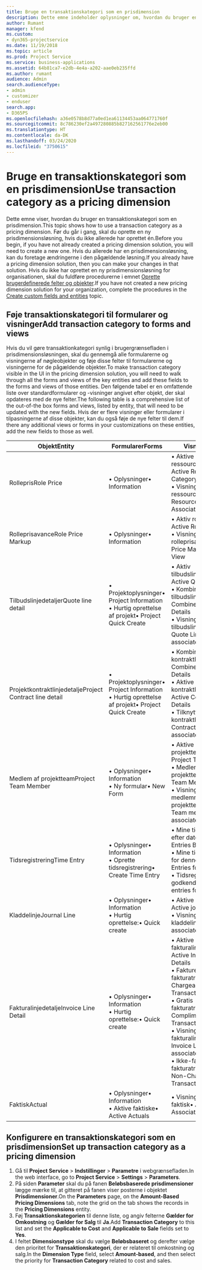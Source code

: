 ```yaml
---
title: Bruge en transaktionskategori som en prisdimension
description: Dette emne indeholder oplysninger om, hvordan du bruger en transaktionskategori som en prisdimension.
author: Rumant
manager: kfend
ms.custom:
- dyn365-projectservice
ms.date: 11/19/2018
ms.topic: article
ms.prod: Project Service
ms.service: business-applications
ms.assetid: 64b81ca7-e2db-4e4a-a202-aae0eb235ffd
ms.author: rumant
audience: Admin
search.audienceType:
- admin
- customizer
- enduser
search.app:
- D365PS
ms.openlocfilehash: a36e0578b8d77a0ed1ea61134453aa064771760f
ms.sourcegitcommit: 8c786230ef2a497280885b827162561776e2eb00
ms.translationtype: HT
ms.contentlocale: da-DK
ms.lasthandoff: 03/24/2020
ms.locfileid: "3750615"
---
```

# <a name="use-transaction-category-as-a-pricing-dimension"></a><span data-ttu-id="043bf-103">Bruge en transaktionskategori som en prisdimension</span><span class="sxs-lookup"><span data-stu-id="043bf-103">Use transaction category as a pricing dimension</span></span>
<span data-ttu-id="043bf-104">Dette emne viser, hvordan du bruger en transaktionskategori som en prisdimension.</span><span class="sxs-lookup"><span data-stu-id="043bf-104">This topic shows how to use a transaction category as a pricing dimension.</span></span> <span data-ttu-id="043bf-105">Før du går i gang, skal du oprette en ny prisdimensionsløsning, hvis du ikke allerede har oprettet én.</span><span class="sxs-lookup"><span data-stu-id="043bf-105">Before you begin, if you have not already created a pricing dimension solution, you will need to create a new one.</span></span> <span data-ttu-id="043bf-106">Hvis du allerede har en prisdimensionsløsning, kan du foretage ændringerne i den pågældende løsning.</span><span class="sxs-lookup"><span data-stu-id="043bf-106">If you already have a pricing dimension solution, then you can make your changes in that solution.</span></span> <span data-ttu-id="043bf-107">Hvis du ikke har oprettet en ny prisdimensionsløsning for organisationen, skal du fuldføre procedurerne i emnet [Oprette brugerdefinerede felter og objekter](create-custom-fields-entities.md).</span><span class="sxs-lookup"><span data-stu-id="043bf-107">If you have not created a new pricing dimension solution for your organization, complete the procedures in the [Create custom fields and entities](create-custom-fields-entities.md) topic.</span></span>

## <a name="add-transaction-category-to-forms-and-views"></a><span data-ttu-id="043bf-108">Føje transaktionskategori til formularer og visninger</span><span class="sxs-lookup"><span data-stu-id="043bf-108">Add transaction category to forms and views</span></span>
<span data-ttu-id="043bf-109">Hvis du vil gøre transaktionkategori synlig i brugergrænsefladen i prisdimensionsløsningen, skal du gennemgå alle formularerne og visningerne af nøgleobjekter og føje disse felter til formularerne og visningerne for de pågældende objekter.</span><span class="sxs-lookup"><span data-stu-id="043bf-109">To make transaction category visible in the UI in the pricing dimension solution, you will need to walk through all the forms and views of the key entities and add these fields to the forms and views of those entities.</span></span>
<span data-ttu-id="043bf-110">Den følgende tabel er en omfattende liste over standardformularer og -visninger angivet efter objekt, der skal opdateres med de nye felter.</span><span class="sxs-lookup"><span data-stu-id="043bf-110">The following table is a comprehensive list of the out-of-the box forms and views, listed by entity, that will need to be updated with the new fields.</span></span> <span data-ttu-id="043bf-111">Hvis der er flere visninger eller formularer i tilpasningerne af disse objekter, kan du også føje de nye felter til dem.</span><span class="sxs-lookup"><span data-stu-id="043bf-111">If there any additional views or forms in your customizations on these entities, add the new fields to those as well.</span></span>

|  <span data-ttu-id="043bf-112">Objekt</span><span class="sxs-lookup"><span data-stu-id="043bf-112">Entity</span></span>        | <span data-ttu-id="043bf-113">Formularer</span><span class="sxs-lookup"><span data-stu-id="043bf-113">Forms</span></span>     |<span data-ttu-id="043bf-114">Visninger</span><span class="sxs-lookup"><span data-stu-id="043bf-114">Views</span></span>        |
| ------------------------------|---------------------------------|----------------------------------|
|  <span data-ttu-id="043bf-115">Rollepris</span><span class="sxs-lookup"><span data-stu-id="043bf-115">Role Price</span></span>|<span data-ttu-id="043bf-116">• Oplysninger</span><span class="sxs-lookup"><span data-stu-id="043bf-116">• Information</span></span> |<span data-ttu-id="043bf-117">• Aktive ressourcekategoripriser</span><span class="sxs-lookup"><span data-stu-id="043bf-117">• Active Resource Category Prices</span></span><br> <span data-ttu-id="043bf-118">• Visning for tilknyttede ressourcekategoripriser</span><span class="sxs-lookup"><span data-stu-id="043bf-118">• Resource Category Price Associated View</span></span>|
|  <span data-ttu-id="043bf-119">Rolleprisavance</span><span class="sxs-lookup"><span data-stu-id="043bf-119">Role Price Markup</span></span>|<span data-ttu-id="043bf-120">• Oplysninger</span><span class="sxs-lookup"><span data-stu-id="043bf-120">• Information</span></span>|<span data-ttu-id="043bf-121">• Aktiv rolleprisavance</span><span class="sxs-lookup"><span data-stu-id="043bf-121">• Active Role Price Markup</span></span><br><span data-ttu-id="043bf-122">• Visning for tilknyttet rolleprisavance</span><span class="sxs-lookup"><span data-stu-id="043bf-122">• Role Price Markup Associated View</span></span>|
|  <span data-ttu-id="043bf-123">Tilbudslinjedetaljer</span><span class="sxs-lookup"><span data-stu-id="043bf-123">Quote line detail</span></span>|<span data-ttu-id="043bf-124">• Projektoplysninger</span><span class="sxs-lookup"><span data-stu-id="043bf-124">• Project Information</span></span><br><span data-ttu-id="043bf-125">• Hurtig oprettelse af projekt</span><span class="sxs-lookup"><span data-stu-id="043bf-125">• Project Quick Create</span></span>|<span data-ttu-id="043bf-126">• Aktiv tilbudslinjedetalje</span><span class="sxs-lookup"><span data-stu-id="043bf-126">• Active Quote Line Detail</span></span><br><span data-ttu-id="043bf-127">• Kombinerede tilbudslinjedetaljer</span><span class="sxs-lookup"><span data-stu-id="043bf-127">• Combined Quote Line Details</span></span><br><span data-ttu-id="043bf-128">• Visning for tilknyttet tilbudslinjedetalje</span><span class="sxs-lookup"><span data-stu-id="043bf-128">• Quote Line Detail associated view</span></span>|
|  <span data-ttu-id="043bf-129">Projektkontraktlinjedetalje</span><span class="sxs-lookup"><span data-stu-id="043bf-129">Project Contract line detail</span></span>|<span data-ttu-id="043bf-130">• Projektoplysninger</span><span class="sxs-lookup"><span data-stu-id="043bf-130">• Project Information</span></span><br><span data-ttu-id="043bf-131">• Hurtig oprettelse af projekt</span><span class="sxs-lookup"><span data-stu-id="043bf-131">• Project Quick Create</span></span>|<span data-ttu-id="043bf-132">• Kombinerede kontraktlinjedetaljer</span><span class="sxs-lookup"><span data-stu-id="043bf-132">• Combined Contract line Details</span></span><br><span data-ttu-id="043bf-133">• Aktive kontraktlinjedetaljer</span><span class="sxs-lookup"><span data-stu-id="043bf-133">• Active Contract Line Details</span></span><br><span data-ttu-id="043bf-134">• Tilknyttet visning af kontraktlinjedetaljer</span><span class="sxs-lookup"><span data-stu-id="043bf-134">• Contract Line Detail associated view</span></span>|
|  <span data-ttu-id="043bf-135">Medlem af projektteam</span><span class="sxs-lookup"><span data-stu-id="043bf-135">Project Team Member</span></span>|<span data-ttu-id="043bf-136">• Oplysninger</span><span class="sxs-lookup"><span data-stu-id="043bf-136">• Information</span></span><br><span data-ttu-id="043bf-137">• Ny formular</span><span class="sxs-lookup"><span data-stu-id="043bf-137">• New Form</span></span>|<span data-ttu-id="043bf-138">• Aktive medlemmer af projektteam</span><span class="sxs-lookup"><span data-stu-id="043bf-138">• Active Project Team Members</span></span><br><span data-ttu-id="043bf-139">• Medlemmer af projektteam</span><span class="sxs-lookup"><span data-stu-id="043bf-139">• Project Team Members</span></span><br><span data-ttu-id="043bf-140">• Visning for tilknyttede medlemmer af projektteam</span><span class="sxs-lookup"><span data-stu-id="043bf-140">• Project Team members associated View</span></span>|
|  <span data-ttu-id="043bf-141">Tidsregistrering</span><span class="sxs-lookup"><span data-stu-id="043bf-141">Time Entry</span></span>|<span data-ttu-id="043bf-142">• Oplysninger</span><span class="sxs-lookup"><span data-stu-id="043bf-142">• Information</span></span><br><span data-ttu-id="043bf-143">• Oprette tidsregistrering</span><span class="sxs-lookup"><span data-stu-id="043bf-143">• Create Time Entry</span></span>|<span data-ttu-id="043bf-144">• Mine tidsregistreringer efter dato</span><span class="sxs-lookup"><span data-stu-id="043bf-144">• My Time Entries By Date</span></span><br><span data-ttu-id="043bf-145">• Mine tidsregistreringer for denne uge</span><span class="sxs-lookup"><span data-stu-id="043bf-145">• My time Entries for this week</span></span><br><span data-ttu-id="043bf-146">• Tidsregistreringer til godkendelse.</span><span class="sxs-lookup"><span data-stu-id="043bf-146">• Time entries for approval</span></span>|
|  <span data-ttu-id="043bf-147">Kladdelinje</span><span class="sxs-lookup"><span data-stu-id="043bf-147">Journal Line</span></span>|<span data-ttu-id="043bf-148">• Oplysninger</span><span class="sxs-lookup"><span data-stu-id="043bf-148">• Information</span></span><br><span data-ttu-id="043bf-149">• Hurtig oprettelse:</span><span class="sxs-lookup"><span data-stu-id="043bf-149">• Quick create</span></span>|<span data-ttu-id="043bf-150">• Aktive kladdelinjer</span><span class="sxs-lookup"><span data-stu-id="043bf-150">• Active journal lines</span></span><br><span data-ttu-id="043bf-151">• Visning for tilknyttet kladdelinje</span><span class="sxs-lookup"><span data-stu-id="043bf-151">• Journal Line associated view</span></span>|
|  <span data-ttu-id="043bf-152">Fakturalinjedetalje</span><span class="sxs-lookup"><span data-stu-id="043bf-152">Invoice Line Detail</span></span>|<span data-ttu-id="043bf-153">• Oplysninger</span><span class="sxs-lookup"><span data-stu-id="043bf-153">• Information</span></span><br><span data-ttu-id="043bf-154">• Hurtig oprettelse:</span><span class="sxs-lookup"><span data-stu-id="043bf-154">• Quick create</span></span>|<span data-ttu-id="043bf-155">• Aktive fakturalinjedetaljer</span><span class="sxs-lookup"><span data-stu-id="043bf-155">• Active Invoice Line Details</span></span><br><span data-ttu-id="043bf-156">• Fakturerbare fakturatransaktioner</span><span class="sxs-lookup"><span data-stu-id="043bf-156">• Chargeable Invoice Transactions</span></span><br><span data-ttu-id="043bf-157">• Gratis fakturatransaktioner</span><span class="sxs-lookup"><span data-stu-id="043bf-157">• Complimentary Invoice Transactions</span></span><br><span data-ttu-id="043bf-158">• Visning for tilknyttede fakturalinjedetaljer</span><span class="sxs-lookup"><span data-stu-id="043bf-158">• Invoice Line Detail associated view</span></span><br><span data-ttu-id="043bf-159">• Ikke-fakturerbar fakturatransaktion</span><span class="sxs-lookup"><span data-stu-id="043bf-159">• Non-Chargeable Invoice Transactions</span></span>|
|  <span data-ttu-id="043bf-160">Faktisk</span><span class="sxs-lookup"><span data-stu-id="043bf-160">Actual</span></span>|<span data-ttu-id="043bf-161">• Oplysninger</span><span class="sxs-lookup"><span data-stu-id="043bf-161">• Information</span></span><br><span data-ttu-id="043bf-162">• Aktive faktiske</span><span class="sxs-lookup"><span data-stu-id="043bf-162">• Active Actuals</span></span>|<span data-ttu-id="043bf-163">• Visning for tilknyttet faktisk</span><span class="sxs-lookup"><span data-stu-id="043bf-163">• Actual Associated view</span></span>|

## <a name="set-up-transaction-category-as-a-pricing-dimension"></a><span data-ttu-id="043bf-164">Konfigurere en transaktionskategori som en prisdimension</span><span class="sxs-lookup"><span data-stu-id="043bf-164">Set up transaction category as a pricing dimension</span></span>

1. <span data-ttu-id="043bf-165">Gå til **Project Service** > **Indstillinger** > **Parametre** i webgrænsefladen.</span><span class="sxs-lookup"><span data-stu-id="043bf-165">In the web interface, go to **Project Service** > **Settings** > **Parameters**.</span></span> 
2. <span data-ttu-id="043bf-166">På siden **Parameter** skal du på fanen **Beløbsbaserede prisdimensioner** lægge mærke til, at gitteret på fanen viser posterne i objektet **Prisdimensioner**.</span><span class="sxs-lookup"><span data-stu-id="043bf-166">On the **Parameters** page, on the **Amount-Based Pricing Dimensions** tab, note the grid on the tab shows the records in the **Pricing Dimensions** entity.</span></span>
3. <span data-ttu-id="043bf-167">Føj **Transaktionskategorien** til denne liste, og angiv felterne **Gælder for Omkostning** og **Gælder for Salg** til **Ja**.</span><span class="sxs-lookup"><span data-stu-id="043bf-167">Add **Transaction Category** to this list and set the **Applicable to Cost** and **Applicable to Sale** fields set to **Yes**.</span></span>
4. <span data-ttu-id="043bf-168">I feltet **Dimensionstype** skal du vælge **Beløbsbaseret** og derefter vælge den prioritet for **Transaktionskategori**, der er relateret til omkostning og salg.</span><span class="sxs-lookup"><span data-stu-id="043bf-168">In the **Dimension Type** field, select **Amount-based**, and then select the priority for **Transaction Category** related to cost and sales.</span></span>
